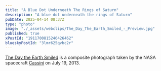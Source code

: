 ```yaml
---
title: "A Blue Dot Underneath The Rings of Saturn"
description: "A blue dot underneath the rings of Saturn"
pubDate: 2025-04-14 08:37Z
type: "photo"
image: "./_assets/webclips/The_Day_The_Earth_Smiled_-_Preview.jpg"
published: true
xPostId: "1911700815246426462"
blueskyPostId: "3lmr625qvbc2r"
---
```


[The Day the Earth
Smiled](https://en.wikipedia.org/wiki/The_Day_the_Earth_Smiled) is a composite
photograph taken by the NASA spacecraft
[Cassini](https://science.nasa.gov/missions/cassini/cassini-top-10-images-of-2013/)
on July 19, 2013.
